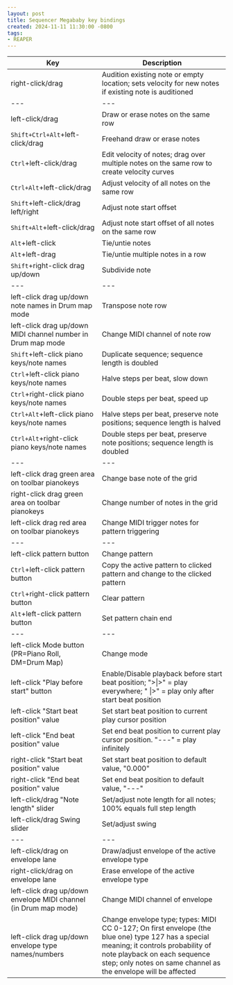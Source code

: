 ```yaml
---
layout: post
title: Sequencer Megababy key bindings
created: 2024-11-11 11:30:00 -0800
tags:
- REAPER
---
```


| Key | Description |
| --- | --- |
| right-click/drag | Audition existing note or empty location; sets velocity for new notes if existing note is auditioned |
| --- | --- |
| left-click/drag | Draw or erase notes on the same row |
| `Shift+Ctrl+Alt`+left-click/drag | Freehand draw or erase notes |
| `Ctrl`+left-click/drag | Edit velocity of notes; drag over multiple notes on the same row to create velocity curves |
| `Ctrl+Alt`+left-click/drag | Adjust velocity of all notes on the same row |
| `Shift`+left-click/drag left/right | Adjust note start offset |
| `Shift+Alt`+left-click/drag | Adjust note start offset of all notes on the same row |
| `Alt`+left-click | Tie/untie notes |
| `Alt`+left-drag | Tie/untie multiple notes in a row |
| `Shift`+right-click drag up/down | Subdivide note |
| --- | --- |
| left-click drag up/down note names in Drum map mode | Transpose note row |
| left-click drag up/down MIDI channel number in Drum map mode | Change MIDI channel of note row |
| `Shift`+left-click piano keys/note names | Duplicate sequence; sequence length is doubled |
| `Ctrl`+left-click piano keys/note names | Halve steps per beat, slow down |
| `Ctrl`+right-click piano keys/note names | Double steps per beat, speed up |
| `Ctrl+Alt`+left-click piano keys/note names | Halve steps per beat, preserve note positions; sequence length is halved |
| `Ctrl+Alt`+right-click piano keys/note names | Double steps per beat, preserve note positions; sequence length is doubled |
| --- | --- |
| left-click drag green area on toolbar pianokeys | Change base note of the grid |
| right-click drag green area on toolbar pianokeys | Change number of notes in the grid |
| left-click drag red area on toolbar pianokeys | Change MIDI trigger notes for pattern triggering |
| --- | --- |
| left-click pattern button | Change pattern |
| `Ctrl`+left-click pattern button | Copy the active pattern to clicked pattern and change to the clicked pattern |
| `Ctrl`+right-click pattern button | Clear pattern |
| `Alt`+left-click pattern button | Set pattern chain end |
| --- | --- |
| left-click Mode button (PR=Piano Roll, DM=Drum Map) | Change mode |
| left-click "Play before start" button | Enable/Disable playback before start beat position; "&gt;&#124;&gt;" = play everywhere; " &#124;&gt;" = play only after start beat position |
| left-click "Start beat position" value | Set start beat position to current play cursor position |
| left-click "End beat position" value | Set end beat position to current play cursor position. "---" = play infinitely |
| right-click "Start beat position" value | Set start beat position to default value, "0.000" |
| right-click "End beat position" value | Set end beat position to default value, "---" |
| left-click/drag "Note length" slider | Set/adjust note length for all notes; 100% equals full step length |
| left-click/drag Swing slider | Set/adjust swing |
| --- | --- |
| left-click/drag on envelope lane | Draw/adjust envelope of the active envelope type |
| right-click/drag on envelope lane | Erase envelope of the active envelope type |
| left-click drag up/down envelope MIDI channel (in Drum map mode) | Change MIDI channel of envelope |
| left-click drag up/down envelope type names/numbers | Change envelope type; types: MIDI CC 0-127; On first envelope (the blue one) type 127 has a special meaning; it controls probability of note playback on each sequence step; only notes on same channel as the envelope will be affected |
